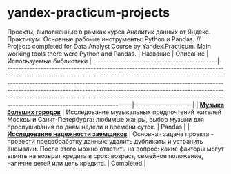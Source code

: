 # yandex-practicum-projects
Проекты, выполненные в рамках курса Аналитик данных от Яндекс. Практикум. Основные рабочие инструменты: Python и Pandas. //
Projects completed for Data Analyst Course by Yandex.Practicum. Main working tools there were Python and Pandas.
| Название                                   | Описание                                                                                                                                                                                                                                                                                                                                                                                                                                    | Используемые библиотеки      |
|--------------------------------------------|----------------------------------------------------------------------------------------------------------------------------------------------------------------------------------------------------------------------------------------------------------------------------------------------------------------------------------------------------------------------------------------------------------------------------------------------------|---------------------|
| **[Музыка больших городов](https://github.com/muryulia/Yandex.Practicum-Projects/blob/main/01_music.ipynb)**              | Исследование музыкальных предпочтений жителей Москвы и Санкт-Петербурга: любимые жанры, выбор музыки для прослушивания по дням недели и времени суток. | Pandas           |
| **[Исследование надежности заемщиков]()**               | Основная задача проекта - провести предобработку данных: удалить дубликаты и устранить аномалии. После этого можно ответить на вопрос: какие факторы могут влиять на возврат кредита в срок: возраст, семейное положение, наличие детей или цель кредита.                                                                                                                                                                                                                                                                                 | Completed           |
